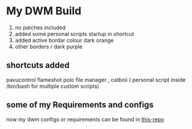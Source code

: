 # My DWM Build

   1. no patches included
   2. added some personal scripts startup in shortcut
   3. added active bordar colour dark orange
   4. other borders r dark purple

## shortcuts added

 pavucontrol flameshot polo file manager , catboii ( personal script inside /bin/bash for multiple custom scripts)

## some of my Requirements and configs
 
 now my dwm configs or requirements can be found in [this-repo](https://github.com/PardesiCat/my-dwm-confs)

